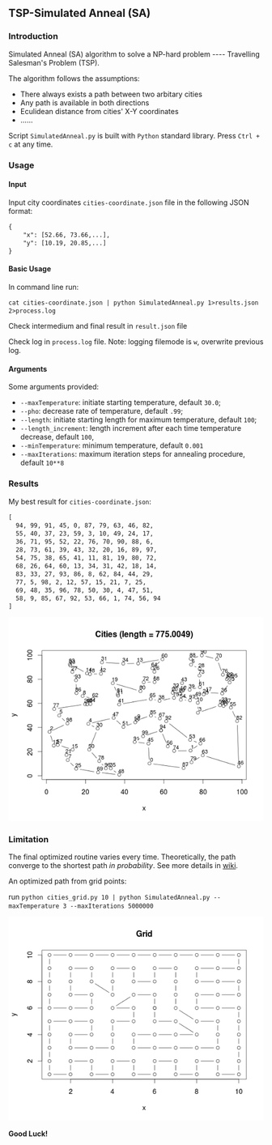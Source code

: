 ## TSP-Simulated Anneal (SA)

### Introduction
Simulated Anneal (SA) algorithm to solve a NP-hard problem ---- Travelling Salesman's Problem (TSP). 

The algorithm follows the assumptions:

* There always exists a path between two arbitary cities
* Any path is available in both directions
* Eculidean distance from cities' X-Y coordinates
* ……

Script `SimulatedAnneal.py` is built with `Python` standard library. Press `Ctrl + c` at any time.

### Usage
#### Input
Input city coordinates `cities-coordinate.json`  file in the following JSON format:
```
{
	"x": [52.66, 73.66,...],
	"y": [10.19, 20.85,...]
}
```
#### Basic Usage
In command line run:

```
cat cities-coordinate.json | python SimulatedAnneal.py 1>results.json 2>process.log
```

Check intermedium and final result in `result.json` file

Check log in `process.log` file. Note: logging filemode is `w`, overwrite previous log.

#### Arguments
Some arguments provided:

* `--maxTemperature`: initiate starting temperature, default `30.0`;
* `--pho`: decrease rate of temperature, default `.99`;
* `--length`: initiate starting length for maximum temperature, default `100`;
* `--length_increment`: length increment after each time temperature decrease, default `100`, 
* `--minTemperature`: minimum temperature, default `0.001`
* `--maxIterations`: maximum iteration steps for annealing procedure, default `10**8`

### Results

My best result for `cities-coordinate.json`:

```
[
  94, 99, 91, 45, 0, 87, 79, 63, 46, 82, 
  55, 40, 37, 23, 59, 3, 10, 49, 24, 17, 
  36, 71, 95, 52, 22, 76, 70, 90, 88, 6, 
  28, 73, 61, 39, 43, 32, 20, 16, 89, 97, 
  54, 75, 38, 65, 41, 11, 81, 19, 80, 72, 
  68, 26, 64, 60, 13, 34, 31, 42, 18, 14, 
  83, 33, 27, 93, 86, 8, 62, 84, 44, 29, 
  77, 5, 98, 2, 12, 57, 15, 21, 7, 25, 
  69, 48, 35, 96, 78, 50, 30, 4, 47, 51, 
  58, 9, 85, 67, 92, 53, 66, 1, 74, 56, 94
]
```

![alt text](best_record.png)

### Limitation
The final optimized routine varies every time. Theoretically, the path converge to the shortest path *in probability*. See more details in [wiki](http://en.wikipedia.org/wiki/Simulated_annealing).

An optimized path from grid points:

run `python cities_grid.py 10 | python SimulatedAnneal.py --maxTemperature 3 --maxIterations 5000000`

![alt text](Grid.png)

**Good Luck!**
